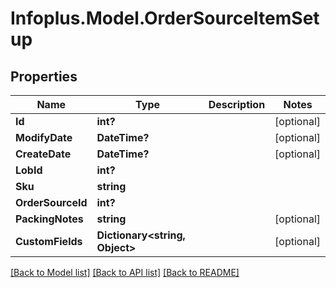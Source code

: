 # Infoplus.Model.OrderSourceItemSetup
## Properties

Name | Type | Description | Notes
------------ | ------------- | ------------- | -------------
**Id** | **int?** |  | [optional] 
**ModifyDate** | **DateTime?** |  | [optional] 
**CreateDate** | **DateTime?** |  | [optional] 
**LobId** | **int?** |  | 
**Sku** | **string** |  | 
**OrderSourceId** | **int?** |  | 
**PackingNotes** | **string** |  | [optional] 
**CustomFields** | **Dictionary&lt;string, Object&gt;** |  | [optional] 

[[Back to Model list]](../README.md#documentation-for-models) [[Back to API list]](../README.md#documentation-for-api-endpoints) [[Back to README]](../README.md)


